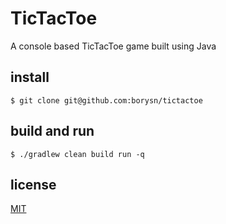 # TicTacToe

A console based TicTacToe game built using Java

## install

`$ git clone git@github.com:borysn/tictactoe`

## build and run

`$ ./gradlew clean build run -q`

## license

[MIT](/LICENSE)
